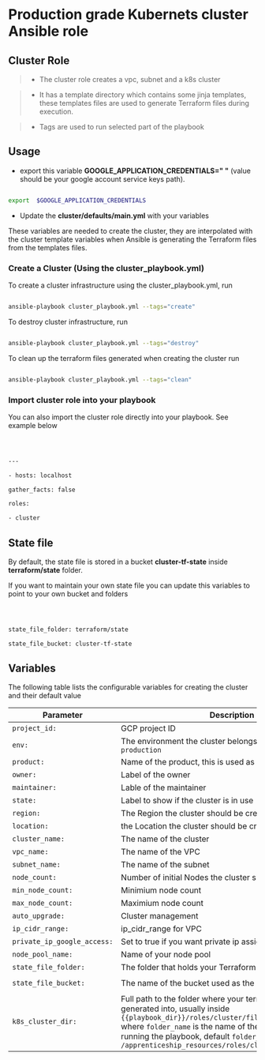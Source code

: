 
  
  

# Production grade Kubernets  cluster Ansible  role

  
  
  

## Cluster Role

  

>  - The cluster role creates a vpc, subnet and a k8s cluster

>- It has a template directory which contains some jinja templates, these templates files are used to generate Terraform files during execution.

>- Tags are used to run selected part of the playbook

>

  

## Usage

* export this variable **GOOGLE_APPLICATION_CREDENTIALS=" "** (value should be your google account service keys path).

```sh

export  $GOOGLE_APPLICATION_CREDENTIALS

```

* Update the **cluster/defaults/main.yml** with your variables

These variables  are needed to create the cluster, they are interpolated with the cluster template variables when Ansible is generating the Terraform files from the templates files.

  
  

### Create a Cluster (Using the cluster_playbook.yml)

  
  

To create a cluster infrastructure using the cluster_playbook.yml, run

  

```sh

ansible-playbook cluster_playbook.yml --tags="create"

```

  

To destroy cluster infrastructure, run

  

```sh

ansible-playbook cluster_playbook.yml --tags="destroy"

```

  

To clean up the terraform files generated when creating the cluster run

  

```sh

ansible-playbook cluster_playbook.yml --tags="clean"

```

  
  
  

### Import cluster role into your playbook

  

You can also import the cluster role directly into your playbook. See example below

  

```sh

  

---

- hosts: localhost

gather_facts: false

roles:

- cluster

```

  

## State file

  

By default, the state file is stored in a bucket **cluster-tf-state** inside **terraform/state** folder.

  

If you want to maintain your own state file you can update this variables to point to your own bucket and folders

```sh

  

state_file_folder: terraform/state

state_file_bucket: cluster-tf-state

```

## Variables
The following table lists the configurable variables for creating the cluster and their default value

Parameter | Description | Default
--------- | ----------- | -------
`project_id:` | GCP project ID | 
`env:` | The environment the cluster belongs to. e.g. `staging` `production` |
`product:` | Name of the product, this is used as labels. e.g. `Travela` |
`owner:` | Label of the owner |
`maintainer:` | Lable of the maintainer |
`state:` | Label to show if the cluster is in use |`in_use`
`region:` | The Region the cluster should be created in |
`location:` | the Location the cluster should be created in | 
`cluster_name:` | The name of the cluster |
`vpc_name:` | The name of the VPC |
`subnet_name:` | The name of the subnet |
`node_count: ` | Number of initial Nodes the cluster should have | `3`
`min_node_count: ` | Minimium node count| `3`
`max_node_count: ` | Maximium node count | `5`
`auto_upgrade:` | Cluster management |  `true`
`ip_cidr_range: ` | ip_cidr_range for  VPC | `10.0.0.0/18`
`private_ip_google_access:` | Set to true if you want private ip assigned automatically| `true`
`node_pool_name: ` | Name of your node pool | `default-pool`
`state_file_folder: ` | The folder that holds your Terraform state files | `terraform/state`
`state_file_bucket: ` | The name of the bucket used as the remote backend | `cluster-tf-state`
`k8s_cluster_dir: ` | Full path to the folder where your terraform files are generated into, usually inside `{{playbook_dir}}/roles/cluster/files/{{folder_name}}` where `folder_name` is the name of the folder created when running the playbook, default `folder_name` is `terraform` e.g `/apprenticeship_resources/roles/cluster/files/terraform` | 
